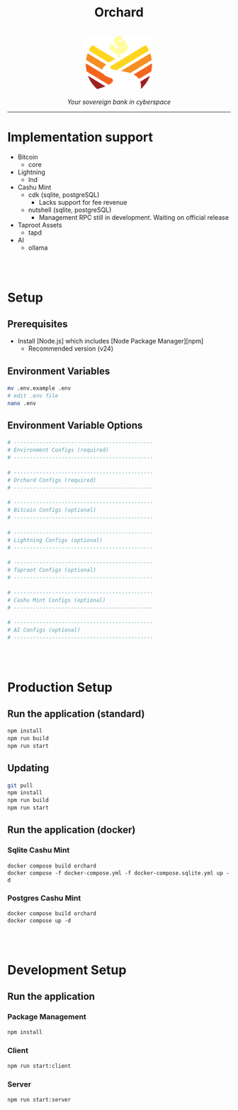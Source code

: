 <h1 align="center">Orchard</h1>

<p align="center">
  <br>
  <img src="src/client/assets/img/orchard-logo.svg" alt="orchard-logo" width="150px"/>
  <br>
  <br>
  <em>Your sovereign bank in cyberspace</em>
  <br>
</p>

<hr>

# Implementation support

- Bitcoin
  - core
- Lightning
  - lnd
- Cashu Mint
  - cdk (sqlite, postgreSQL)
    - Lacks support for fee revenue
  - nutshell (sqlite, postgreSQL)
    - Management RPC still in development. Waiting on official release
- Taproot Assets
  - tapd
- AI
  - ollama

<br>
<br>

# Setup

## Prerequisites

- Install [Node.js] which includes [Node Package Manager][npm]
  - Recommended version (v24)

## Environment Variables
```bash
mv .env.example .env
# edit .env file
nano .env
```

## Environment Variable Options
```bash
# --------------------------------------------
# Environment Configs (required)
# --------------------------------------------

# --------------------------------------------
# Orchard Configs (required)
# --------------------------------------------

# --------------------------------------------
# Bitcoin Configs (optional)
# --------------------------------------------

# --------------------------------------------
# Lightning Configs (optional)
# --------------------------------------------

# --------------------------------------------
# Taproot Configs (optional)
# --------------------------------------------

# --------------------------------------------
# Cashu Mint Configs (optional)
# --------------------------------------------

# --------------------------------------------
# AI Configs (optional)
# --------------------------------------------
```

<br>
<br>

# Production Setup

## Run the application (standard)
```bash
npm install
npm run build
npm run start
```

## Updating
```bash
git pull
npm install
npm run build
npm run start
```

## Run the application (docker)

### Sqlite Cashu Mint
```
docker compose build orchard
docker compose -f docker-compose.yml -f docker-compose.sqlite.yml up -d
```

### Postgres Cashu Mint
```
docker compose build orchard
docker compose up -d
```

<br>
<br>

# Development Setup

## Run the application

### Package Management 
```bash
npm install
```

### Client
```bash
npm run start:client
```

### Server
```bash
npm run start:server
```
